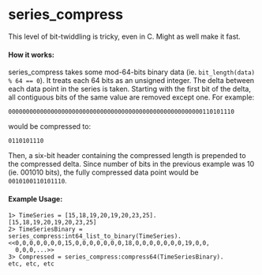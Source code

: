 # series\_compress

This level of bit-twiddling is tricky, even in C. Might as well make it fast.

#### How it works:

series\_compress takes some mod-64-bits binary data (ie. `bit_length(data) % 64 == 0`). It treats each 64 bits as an unsigned integer. The delta between each data point in the series is taken. Starting with the first bit of the delta, all contiguous bits of the same value are removed except one. For example:

    0000000000000000000000000000000000000000000000000000000110101110

would be compressed to:

    0110101110

Then, a six-bit header containing the compressed length is prepended to the compressed delta. Since number of bits in the previous example was 10 (ie. 001010 bits), the fully compressed data point would be `0010100110101110`.

#### Example Usage:

    1> TimeSeries = [15,18,19,20,19,20,23,25].
    [15,18,19,20,19,20,23,25]
    2> TimeSeriesBinary = series_compress:int64_list_to_binary(TimeSeries).
    <<0,0,0,0,0,0,0,15,0,0,0,0,0,0,0,18,0,0,0,0,0,0,0,19,0,0,
      0,0,0,...>>
    3> Compressed = series_compress:compress64(TimeSeriesBinary).
    etc, etc, etc
